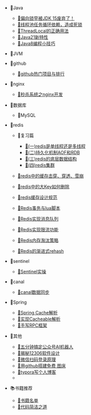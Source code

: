 * 📁Java
  * [📝偏向锁早被JDK 15废弃了！](md/java/你背的“八股文”已经过时了，偏向锁早被JDK%2015废弃了！.md)
  * [📝线程池任务循环依赖，造成死锁](md/java/完蛋了，线程池死锁，生产出Bug了.md)
  * [📝ThreadLocal的正确用法](md/java/你真的会用ThreadLocal吗.md)
  * [📝Java21新特性](md/java/Spring正式弃用Java%208，还不赶紧学Java%2021.md)
  * [📝Java8编程小技巧](md/java/Java8编程小技巧.md)

* 📁JVM
* 📁github
  * [📝github热门项目与排行](md/github/程序员必须了解的github项目热门趋势和star排行.md)
* 📁nginx
  * [📝秒杀系统之nginx开发](md/nginx/秒杀系统之Nginx开发.md)

* 📁数据库
  * 📁MySQL
  
* 📁redis
  * 📁复习篇
    * [📝(一)redis是单线程还是多线程](md/redis/review/redis究竟是单线程还是多线程？.md) 
    * [📝(二)持久化机制AOF和RDB](md/redis/review/redis持久化机制AOF与RDB.md)
    * [📝(三)redis的底层数据结构](md/redis/review/redis的底层数据结构，看起来很复杂，其实一点也不简单.md) 
    * [📝(四)redis集群](md/redis/review/redis的主从、哨兵、切片集群.md)

  * [📝redis中的缓存击穿、穿透、雪崩](md/redis/business/不用背八股文！一文搞懂redis缓存击穿、穿透、雪崩！.md)
  * [📝redis中的大Key如何删除](md/redis/business/redis中的大key要如何删除？.md)
  * [📝redis缓存设计规范](md/redis/business/redis缓存设计规范.md)
  * [📝Redis事务与lua脚本](md/redis/business/redis明明有事务，为什么大家更喜欢用lua脚本.md)
  * [📝Redis实现消息队列](md/redis/business/redis实现消息队列.md)
  * [📝Redis实现限流功能](md/redis/business/redis实现限流功能.md)
  * [📝Redis内存淘汰策略](md/redis/business/redis的内存淘汰策略.md)
  * [📝Redis的渐进式rehash](md/redis/business/Redis的渐进式rehash扩容机制.md)

* 📁sentinel
  * [📝Sentinel实操](md/sentinel/Sentinel实操：微服务稳定性的流量守护神.md)
* 📁canal
  * [📝canal数据同步](md/canal/数据库增量数据同步，用Canal组件好使吗？.md)

* 📁Spring
  * [📝Spring Cache解析](md/spring/Spring%20Cache解析.md)
  * [📝实现Cacheable解析](md/spring/实现Cacheable注解.md)
  * [📝手写RPC框架](md/spring/手写RPC框架.md)
  
* 📁其他
  * [📝五分钟搞定公众号AI机器人](md/other/震惊！五分钟轻松搞定公众号AI机器人，无须服务器.md)
  * [📝揭秘12306软件设计](md/other/春运抢票大作战：揭秘12306，为什么你的票总被抢光了？.md)
  * [📝微信扫码登录原理](md/other/微信扫码登录是如何实现的.md)
  * [📝用github搭建免费 图床](md/other/用github搭建免费的私人图床.md)
  * [📝typora写个人博客](md/other/Typora工具+图床写博客文章，效率翻倍.md)
  * 
* 📚️书籍推荐
  * [📝书籍名单](md/books/书籍名单.md)
  * [📘代码简洁之道](md/books/代码简洁之道.md)

